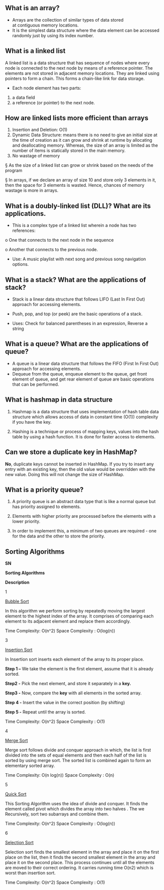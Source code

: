##  What is an array?

-   Arrays are the collection of similar types of data stored at contiguous memory locations.
-   It is the simplest data structure where the data element can be accessed randomly just by using its index number.

  ## What is a linked list

A linked list is a data structure that has sequence of nodes where every node is connected to the next node by means of a reference pointer. The elements are not stored in adjacent memory locations. They are linked using pointers to form a chain. This forms a chain-like link for data storage.

-   Each node element has two parts:
 1. a data field
2.  a reference (or pointer) to the next node.

## How are linked lists more efficient than arrays 

1.  Insertion and Deletion: O(1)
2.  Dynamic Data Structure: means there is no need to give an initial size at the time of creation as it can grow and shrink at runtime by allocating and deallocating memory. Whereas, the size of an array is limited as the number of items is statically stored in the main memory.
3.  No wastage of memory

§ As the size of a linked list can grow or shrink based on the needs of the program

§ In arrays, if we declare an array of size 10 and store only 3 elements in it, then the space for 3 elements is wasted. Hence, chances of memory wastage is more in arrays.

## What is a doubly-linked list (DLL)? What are its applications.

-   This is a complex type of a linked list wherein a node has two references:

o One that connects to the next node in the sequence

o Another that connects to the previous node.

-   Use: A music playlist with next song and previous song navigation options.

## What is a stack? What are the applications of stack?

-   Stack is a linear data structure that follows LIFO (Last In First Out) approach for accessing elements.
-   Push, pop, and top (or peek) are the basic operations of a stack.

-   Uses: Check for balanced parentheses in an expression, Reverse a string

## What is a queue? What are the applications of queue?

-   A queue is a linear data structure that follows the FIFO (First In First Out) approach for accessing elements.
-   Dequeue from the queue, enqueue element to the queue, get front element of queue, and get rear element of queue are basic operations that can be performed.

## What is hashmap in data structure

1. Hashmap is a data structure that uses implementation of hash table data structure which allows access of data in constant time (O(1)) complexity if you have the key.

2. Hashing is a technique or process of mapping keys, values into the hash table by using a hash function. It is done for faster access to elements.

## Can we store a duplicate key in HashMap?

 **No**, duplicate keys cannot be inserted in HashMap. If you try to insert any entry with an existing key, then the old value would be overridden with the new value. Doing this will not change the size of HashMap.

## What is a priority queue?

 1. A priority queue is an abstract data type that is like a normal queue but has priority assigned to elements.

2. Elements with higher priority are processed before the elements with a lower priority.

3. In order to implement this, a minimum of two queues are required - one for the data and the other to store the priority.


## Sorting Algorithms

**SN**

**Sorting Algorithms**

**Description**

1

[Bubble Sort](https://www.javatpoint.com/bubble-sort)

In this algorithm we perform sorting by repeatedly moving the largest element to the highest index of the array. It comprises of comparing each element to its adjacent element and replace them accordingly.

Time Complexity: O(n^2) Space Complexity : O(log(n))

3

[Insertion Sort](https://www.javatpoint.com/insertion-sort)

In Insertion sort inserts each element of the array to its proper place.

**Step 1 –** We take the element is the first element, assume that it is already sorted.

**Step2 -** Pick the next element, and store it separately in a **key.**

**Step3 -** Now, compare the **key** with all elements in the sorted array.

**Step 4 -** Insert the value in the correct position (by shifting)

**Step 5 -** Repeat until the array is sorted.

Time Complexity: O(n^2) Space Complexity : O(1)

4

[Merge Sort](https://www.javatpoint.com/merge-sort)

Merge sort follows divide and conquer approach in which, the list is first divided into the sets of equal elements and then each half of the list is sorted by using merge sort. The sorted list is combined again to form an elementary sorted array.

 Time Complexity: O(n log(n)) Space Complexity : O(n)

5

[Quick Sort](https://www.javatpoint.com/quick-sort)

This Sorting Algorithm uses the idea of divide and conquer. It finds the element called pivot which divides the array into two halves . The we Recursively, sort two subarrays and combine them.

Time Complexity: O(n^2) Space Complexity : O(log(n))

6

[Selection Sort](https://www.javatpoint.com/selection-sort)

Selection sort finds the smallest element in the array and place it on the first place on the list, then it finds the second smallest element in the array and place it on the second place. This process continues until all the elements are moved to their correct ordering. It carries running time O(n2) which is worst than insertion sort.

Time Complexity: O(n^2) Space Complexity : O(1)